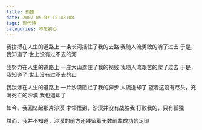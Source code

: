 ```yaml
---
title: 孤独
date: 2007-05-07 12:48:08
tags: 现代诗
categories: 不忘初心
---
```

我拼搏在人生的道路上
一条长河挡住了我的去路
我随人流勇敢的淌了过去
于是，我知道了:世上没有过不去的河
<!-- more -->
我努力在人生的道路上
一座大山遮住了我的视线
我随人流艰苦的爬了过去
于是，我知道了:世上没有过不去的山

我跋涉在人生的道路上
一片沙漠阻拦了我的脚步
人流退却了
望着这没有尽头，充满死亡的沙漠
我也退却了

如今，我回忆起那片沙漠
才领悟到，沙漠并没有战胜我
打败我的，只有孤独

然而，我并不知道，沙漠的前方还残留着无数前辈成功的足印
